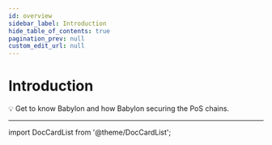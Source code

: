 ```yaml
---
id: overview
sidebar_label: Introduction
hide_table_of_contents: true
pagination_prev: null
custom_edit_url: null
---
```


# Introduction
💡 Get to know Babylon and how Babylon securing the PoS chains.

---

<!-- TODO -->

import DocCardList from '@theme/DocCardList';

<DocCardList />
